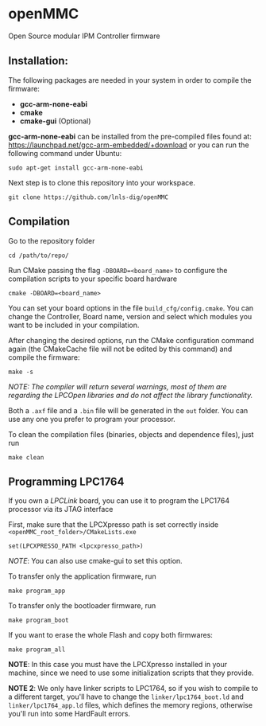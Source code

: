 # openMMC
Open Source modular IPM Controller firmware

## Installation:
The following packages are needed in your system in order to compile the firmware:
- **gcc-arm-none-eabi**
- **cmake**
- **cmake-gui** (Optional)

**gcc-arm-none-eabi** can be installed from the pre-compiled files found at: https://launchpad.net/gcc-arm-embedded/+download
or you can run the following command under Ubuntu:

    sudo apt-get install gcc-arm-none-eabi

Next step is to clone this repository into your workspace.

	git clone https://github.com/lnls-dig/openMMC

## Compilation

Go to the repository folder

	cd /path/to/repo/

Run CMake passing the flag `-DBOARD=<board_name>` to configure the compilation scripts to your specific board hardware

	cmake -DBOARD=<board_name>

You can set your board options in the file `build_cfg/config.cmake`. You can change the Controller, Board name, version and select which modules you want to be included in your compilation.

After changing the desired options, run the CMake configuration command again (the CMakeCache file will not be edited by this command) and compile the firmware:

	make -s

*NOTE: The compiler will return several warnings, most of them are regarding the LPCOpen libraries and do not affect the library functionality.*

Both a `.axf` file and a `.bin` file will be generated in the `out` folder. You can use any one you prefer to program your processor.

To clean the compilation files (binaries, objects and dependence files), just run

    make clean

## Programming LPC1764
If you own a *LPCLink* board, you can use it to program the LPC1764 processor via its JTAG interface

First, make sure that the LPCXpresso path is set correctly inside `<openMMC_root_folder>/CMakeLists.exe`

	set(LPCXPRESSO_PATH <lpcxpresso_path>)

*NOTE*: You can also use cmake-gui to set this option.

To transfer only the application firmware, run

    make program_app

To transfer only the bootloader firmware, run

	make program_boot

If you want to erase the whole Flash and copy both firmwares:

	make program_all

**NOTE**: In this case you must have the LPCXpresso installed in your machine, since we need to use some initialization scripts that they provide.

**NOTE 2**: We only have linker scripts to LPC1764, so if you wish to compile to a different target, you'll have to change the `linker/lpc1764_boot.ld` and `linker/lpc1764_app.ld` files, which defines the memory regions, otherwise you'll run into some HardFault errors.
